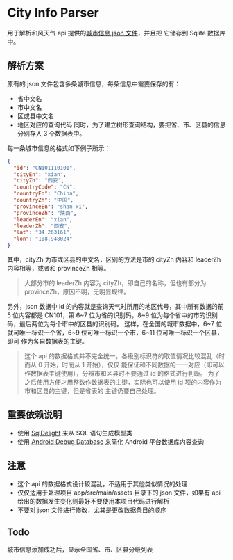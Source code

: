 # City Info Parser

用于解析和风天气 api 提供的[城市信息 json 文件](https://cdn.heweather.com/china-city-list.json)，并且把
它储存到 Sqlite 数据库中。

## 解析方案
原有的 json 文件包含多条城市信息，每条信息中需要保存的有：
- 省中文名
- 市中文名
- 区或县中文名
- 地区对应的查询代码
同时，为了建立树形查询结构，要把省、市、区县的信息分别存入 3 个数据表中。

每一条城市信息的格式如下例子所示：
```json
{
  "id": "CN101110101",
  "cityEn": "xian",
  "cityZh": "西安",
  "countryCode": "CN",
  "countryEn": "China",
  "countryZh": "中国",
  "provinceEn": "shan-xi",
  "provinceZh": "陕西",
  "leaderEn": "xian",
  "leaderZh": "西安",
  "lat": "34.263161",
  "lon": "108.948024"
}
```
其中，cityZh 为市或区县的中文名，区别的方法是市的 cityZh 内容和 leaderZh 内容相等，或者和 provinceZh 相等。
> 大部分市的 leaderZh 内容为 cityZh，即自己的名称，但也有部分为 provinceZh，原因不明，无明显规律。

另外，json 数据中 id 的内容就是查询天气时所用的地区代号，其中所有数据的前 5 位内容都是 CN101，第 6~7 位为省的识别码，8~9
 位为每个省中的市的识别码，最后两位为每个市中的区县的识别码。
 这样，在全国的城市数据中，6~7 位就可唯一标识一个省，6~9 位可唯一标识一个市，6~11 位可唯一标识一个区县，即可
 作为各自数据表的主键。
 > 这个 api 的数据格式并不完全统一，各级别标识符的取值情况比较混乱（时而从 0 开始，时而从 1 开始），仅仅
能保证和不同数据的一一对应（即可以作数据表主键使用），分辨市和区县时不要通过 id 的格式进行判断。
 为了之后使用方便才用整数作数据表的主键，实际也可以使用 id 项的内容作为市和区县的主键，但是省表的
主键仍要自己处理。

## 重要依赖说明
- 使用 [SqlDelight](https://github.com/square/sqldelight) 来从 SQL 语句生成模型类
- 使用 [Android Debug Database](https://github.com/amitshekhariitbhu/Android-Debug-Database) 来简化 Android 平台数据库内容查询

## 注意
- 这个 api 的数据格式设计较混乱，不适用于其他类似情况的处理
- 仅仅适用于处理项目 app/src/main/assets 目录下的 json 文件，如果有 api 给出的数据发生变化则最好不要使用本项目代码进行解析
- 不要对 json 文件进行修改，尤其是更改数据条目的顺序

## Todo
城市信息添加成功后，显示全国省、市、区县分级列表